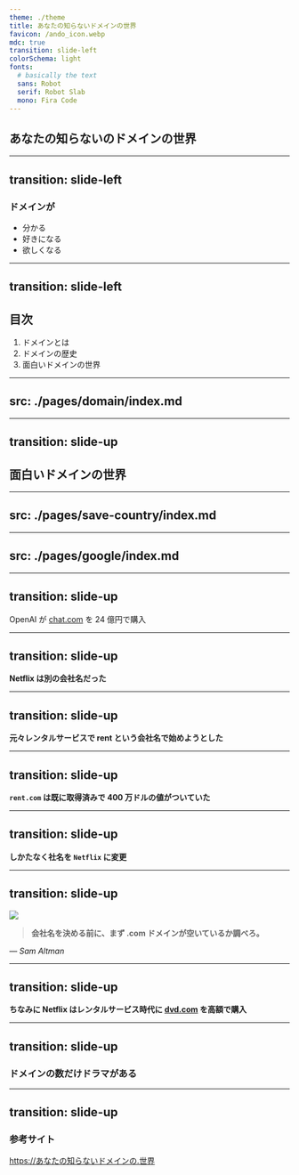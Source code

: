 ```yaml
---
theme: ./theme
title: あなたの知らないドメインの世界
favicon: /ando_icon.webp
mdc: true
transition: slide-left
colorSchema: light
fonts:
  # basically the text
  sans: Robot
  serif: Robot Slab
  mono: Fira Code
---
```


## あなたの知らないのドメインの世界

---
transition: slide-left
---


### ドメインが

- 分かる
- 好きになる
- 欲しくなる


---
transition: slide-left
---

## 目次

1. ドメインとは
2. ドメインの歴史
3. 面白いドメインの世界


---
src: ./pages/domain/index.md
---

---
transition: slide-up
---

## 面白いドメインの世界

---
src: ./pages/save-country/index.md
---

---
src: ./pages/google/index.md
---

---
transition: slide-up
---

<div className="font-semibold">OpenAI が <a href="https://chat.com">chat.com</a> を 24 億円で購入</div>

<Tweet className="w-[550px] mt-6" id="1854307883304792294"/>


---
transition: slide-up
---

**Netflix は別の会社名だった**

---
transition: slide-up
---

**元々レンタルサービスで rent という会社名で始めようとした**


---
transition: slide-up
---

**`rent.com` は既に取得済みで 400 万ドルの値がついていた**

---
transition: slide-up
---

**しかたなく社名を `Netflix` に変更**


---
transition: slide-up
---

<img
  src="https://encrypted-tbn0.gstatic.com/licensed-image?q=tbn:ANd9GcSsz4bZp8s7ZIUayzz7FIOsBwX50pgJwQI6nEeSmPLibqooUmgjZ8wWjPmhDOZw68sJEwPXkXw0buZgpbY"
  className="w-[320px] h-[320px] mx-auto object-cover mb-10 rounded-full"
/>

> **会社名を決める前に、まず .com ドメインが空いているか調べろ。**

_— Sam Altman_

---
transition: slide-up
---

**ちなみに Netflix はレンタルサービス時代に <a href="https://dvd.com">dvd.com</a> を高額で購入**

---
transition: slide-up
---

### ドメインの数だけドラマがある

---
transition: slide-up
---

### 参考サイト

https://あなたの知らないドメインの.世界
